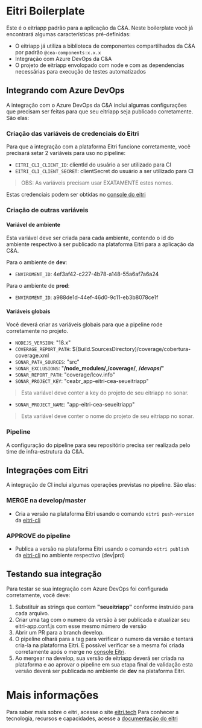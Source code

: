 # Eitri Boilerplate

Este é o eitriapp padrão para a aplicação da C&A. Neste boilerplate você já encontrará algumas características pré-definidas:

- O eitriapp já utiliza a biblioteca de componentes compartilhados da C&A por padrão `@cea-components:x.x.x`
- Integração com Azure DevOps da C&A
- O projeto de eitriapp envolopado com node e com as dependencias necessárias para execução de testes automatizados

## Integrando com Azure DevOps

A integração com o Azure DevOps da C&A inclui algumas configurações que precisam ser feitas para que seu eitriapp seja publicado corretamente. São elas:

### Criação das variáveis de credenciais do Eitri

Para que a integração com a plataforma Eitri funcione corretamente, você precisará setar 2 variáveis para uso no pipeline:

- `EITRI_CLI_CLIENT_ID`: clientId do usuário a ser utilizado para CI
- `EITRI_CLI_CLIENT_SECRET`: clientSecret do usuário a ser utilizado para CI

> OBS: As variáveis precisam usar EXATAMENTE estes nomes.

Estas credenciais podem ser obtidas no [console do eitri](https://console.eitri.tech)

### Criação de outras variáveis

#### Variável de ambiente

Esta variável deve ser criada para cada ambiente, contendo o id do ambiente respectivo à ser publicado na plataforma Eitri para a aplicação da C&A.

Para o ambiente de **dev**:

- `ENVIROMENT_ID`: 4ef3af42-c227-4b78-a148-55a6af7a6a24

Para o ambiente de **prod**:

- `ENVIROMENT_ID`: a988de1d-44ef-46d0-9c11-eb3b8078ce1f

#### Variáveis globais

Você deverá criar as variáveis globais para que a pipeline rode corretamente no projeto.

  - `NODEJS_VERSION`: "18.x"
  - `COVERAGE_REPORT_PATH`: $(Build.SourcesDirectory)/coverage/cobertura-coverage.xml
  - `SONAR_PATH_SOURCES`: "src"
  - `SONAR_EXCLUSIONS`: "**/node_modules/**,**/coverage/**, **/_devops_/**"	
  - `SONAR_REPORT_PATH`: "coverage/lcov.info"
  - `SONAR_PROJECT_KEY`: "ceabr_app-eitri-cea-seueitriapp"
> Esta variável deve conter a key do projeto de seu eitriapp no sonar.
  - `SONAR_PROJECT_NAME`: "app-eitri-cea-seueitriapp"
> Esta variável deve conter o nome do projeto de seu eitriapp no sonar.


### Pipeline

A configuração do pipeline para seu repositório precisa ser realizada pelo time de infra-estrutura da C&A.


## Integrações com Eitri

A integração de CI inclui algumas operações previstas no pipeline. São elas:

### MERGE na develop/master

- Cria a versão na plataforma Eitri usando o comando `eitri push-version` da [eitri-cli](https://docs.eitri.tech/pt/eitri-cli/)

### APPROVE do pipeline

- Publica a versão na plataforma Eitri usando o comando `eitri publish` da [eitri-cli](https://docs.eitri.tech/pt/eitri-cli/) no ambiente respectivo (dev|prd)


## Testando sua integração

Para testar se sua integração com Azure DevOps foi configurada corretamente, você deve:

1. Substituir as strings que contem **"seueitriapp"** conforme instruido para cada arquivo.
2. Criar uma tag com o numero da versão à ser publicada e atualizar seu eitri-app.conf.js com esse mesmo número de versão
3. Abrir um PR para a branch develop.
4. O pipeline olhará para a tag para verificar o numero da versão e tentará cria-la na plataforma Eitri. É possível verificar se a mesma foi criada corretamente após o merge no [console Eitri](https://console.eitri.tech).
5. Ao mergear na develop, sua versão de eitriapp deverá ser criada na plataforma e ao aprovar o pipeline em sua etapa final de validação esta versão deverá ser publicada no ambiente de **dev** na plataforma Eitri.


# Mais informações

Para saber mais sobre o eitri, acesse o site [eitri.tech](https://eitri.tech/)
Para conhecer a tecnologia, recursos e capacidades, acesse a [documentação do eitri](https://docs.eitri.tech/)